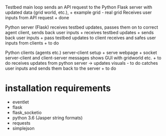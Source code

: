 

Testbed main loop
sends an API request to the Python Flask server with updated data (grid world, etc.),
    + example grid
    - real grid
Receives user inputs from API request
    + done


Python server (Flask)
receives testbed updates, passes them on to correct agent client, sends back user inputs
    + receives testbed updates
    + sends back user inputs
    + pass testbed updates to client
receives and safes user inputs from clients
    + to do


Python clients (agents etc.)
server-client setup
    + serve webpage
    + socket server-client and client-server messages
shows GUI with gridworld etc.
    + to do
receives updates from python server -> updates visuals
    - to do
catches user inputs and sends them back to the server
    + to do



# installation requirements
- eventlet
- flask
- flask_socketio
- python 3.6 (Jasper string formats)
- requests
- simplejson
